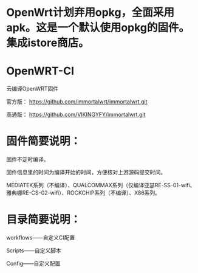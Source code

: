 # OpenWrt计划弃用opkg，全面采用apk。这是一个默认使用opkg的固件。集成istore商店。
# OpenWRT-CI
云编译OpenWRT固件

官方版：
https://github.com/immortalwrt/immortalwrt.git

高通版：
https://github.com/VIKINGYFY/immortalwrt.git

# 固件简要说明：

固件不定时编译。

固件信息里的时间为编译开始的时间，方便核对上游源码提交时间。

MEDIATEK系列（不编译）、QUALCOMMAX系列（仅编译亚瑟RE-SS-01-wifi、雅典娜RE-CS-02-wifi）、ROCKCHIP系列（不编译）、X86系列。

# 目录简要说明：

workflows——自定义CI配置

Scripts——自定义脚本

Config——自定义配置
